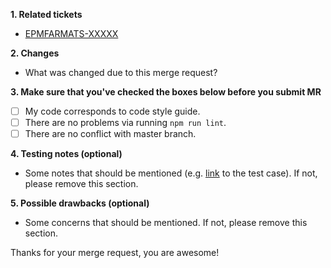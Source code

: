 **1. Related tickets**

- [EPMFARMATS-XXXXX](https://jira.epam.com/jira/browse/EPMFARMATS-XXXXX)

**2. Changes**

- What was changed due to this merge request?

**3. Make sure that you've checked the boxes below before you submit MR**

- [ ] My code corresponds to code style guide.
- [ ] There are no problems via running `npm run lint`.
- [ ] There are no conflict with master branch.

**4. Testing notes (optional)**

- Some notes that should be mentioned (e.g. [link](url) to the test case). If not, please remove this section.

**5. Possible drawbacks (optional)**

- Some concerns that should be mentioned. If not, please remove this section.

Thanks for your merge request, you are awesome!
